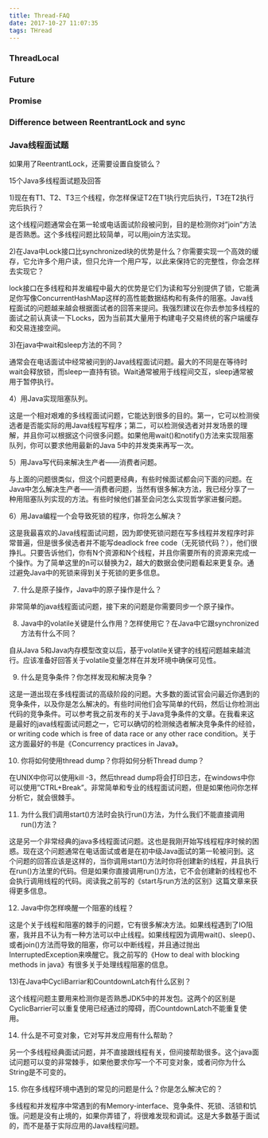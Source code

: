 ```yaml
---
title: Thread-FAQ
date: 2017-10-27 11:07:35
tags: THread
---
```


### ThreadLocal


### Future


### Promise

### Difference between ReentrantLock and sync


### Java线程面试题

如果用了ReentrantLock，还需要设置自旋锁么？

15个Java多线程面试题及回答

1)现在有T1、T2、T3三个线程，你怎样保证T2在T1执行完后执行，T3在T2执行完后执行？

这个线程问题通常会在第一轮或电话面试阶段被问到，目的是检测你对”join”方法是否熟悉。这个多线程问题比较简单，可以用join方法实现。

2)在Java中Lock接口比synchronized块的优势是什么？你需要实现一个高效的缓存，它允许多个用户读，但只允许一个用户写，以此来保持它的完整性，你会怎样去实现它？

lock接口在多线程和并发编程中最大的优势是它们为读和写分别提供了锁，它能满足你写像ConcurrentHashMap这样的高性能数据结构和有条件的阻塞。Java线程面试的问题越来越会根据面试者的回答来提问。我强烈建议在你去参加多线程的面试之前认真读一下Locks，因为当前其大量用于构建电子交易终统的客户端缓存和交易连接空间。

3)在java中wait和sleep方法的不同？

通常会在电话面试中经常被问到的Java线程面试问题。最大的不同是在等待时wait会释放锁，而sleep一直持有锁。Wait通常被用于线程间交互，sleep通常被用于暂停执行。

4）用Java实现阻塞队列。

这是一个相对艰难的多线程面试问题，它能达到很多的目的。第一，它可以检测侯选者是否能实际的用Java线程写程序；第二，可以检测侯选者对并发场景的理解，并且你可以根据这个问很多问题。如果他用wait()和notify()方法来实现阻塞队列，你可以要求他用最新的Java 5中的并发类来再写一次。

5）用Java写代码来解决生产者——消费者问题。

与上面的问题很类似，但这个问题更经典，有些时候面试都会问下面的问题。在Java中怎么解决生产者——消费者问题，当然有很多解决方法，我已经分享了一种用阻塞队列实现的方法。有些时候他们甚至会问怎么实现哲学家进餐问题。

6）用Java编程一个会导致死锁的程序，你将怎么解决？

这是我最喜欢的Java线程面试问题，因为即使死锁问题在写多线程并发程序时非常普遍，但是很多侯选者并不能写deadlock free code（无死锁代码？），他们很挣扎。只要告诉他们，你有N个资源和N个线程，并且你需要所有的资源来完成一个操作。为了简单这里的n可以替换为2，越大的数据会使问题看起来更复杂。通过避免Java中的死锁来得到关于死锁的更多信息。

7) 什么是原子操作，Java中的原子操作是什么？

非常简单的java线程面试问题，接下来的问题是你需要同步一个原子操作。

8) Java中的volatile关键是什么作用？怎样使用它？在Java中它跟synchronized方法有什么不同？

自从Java 5和Java内存模型改变以后，基于volatile关键字的线程问题越来越流行。应该准备好回答关于volatile变量怎样在并发环境中确保可见性。

9) 什么是竞争条件？你怎样发现和解决竞争？

这是一道出现在多线程面试的高级阶段的问题。大多数的面试官会问最近你遇到的竞争条件，以及你是怎么解决的。有些时间他们会写简单的代码，然后让你检测出代码的竞争条件。可以参考我之前发布的关于Java竞争条件的文章。在我看来这是最好的java线程面试问题之一，它可以确切的检测候选者解决竞争条件的经验，or writing code which is free of data race or any other race condition。关于这方面最好的书是《Concurrency practices in Java》。

10) 你将如何使用thread dump？你将如何分析Thread dump？

在UNIX中你可以使用kill -3，然后thread dump将会打印日志，在windows中你可以使用”CTRL+Break”。非常简单和专业的线程面试问题，但是如果他问你怎样分析它，就会很棘手。

11) 为什么我们调用start()方法时会执行run()方法，为什么我们不能直接调用run()方法？

这是另一个非常经典的java多线程面试问题。这也是我刚开始写线程程序时候的困惑。现在这个问题通常在电话面试或者是在初中级Java面试的第一轮被问到。这个问题的回答应该是这样的，当你调用start()方法时你将创建新的线程，并且执行在run()方法里的代码。但是如果你直接调用run()方法，它不会创建新的线程也不会执行调用线程的代码。阅读我之前写的《start与run方法的区别》这篇文章来获得更多信息。

12) Java中你怎样唤醒一个阻塞的线程？

这是个关于线程和阻塞的棘手的问题，它有很多解决方法。如果线程遇到了IO阻塞，我并且不认为有一种方法可以中止线程。如果线程因为调用wait()、sleep()、或者join()方法而导致的阻塞，你可以中断线程，并且通过抛出InterruptedException来唤醒它。我之前写的《How to deal with blocking methods in java》有很多关于处理线程阻塞的信息。

13)在Java中CycliBarriar和CountdownLatch有什么区别？

这个线程问题主要用来检测你是否熟悉JDK5中的并发包。这两个的区别是CyclicBarrier可以重复使用已经通过的障碍，而CountdownLatch不能重复使用。

14) 什么是不可变对象，它对写并发应用有什么帮助？

另一个多线程经典面试问题，并不直接跟线程有关，但间接帮助很多。这个java面试问题可以变的非常棘手，如果他要求你写一个不可变对象，或者问你为什么String是不可变的。

15) 你在多线程环境中遇到的常见的问题是什么？你是怎么解决它的？

多线程和并发程序中常遇到的有Memory-interface、竞争条件、死锁、活锁和饥饿。问题是没有止境的，如果你弄错了，将很难发现和调试。这是大多数基于面试的，而不是基于实际应用的Java线程问题。